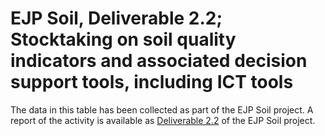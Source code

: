 # EJP Soil, Deliverable 2.2; Stocktaking on soil quality indicators and associated decision support tools, including ICT tools

The data in this table has been collected as part of the EJP Soil project. A report of the activity is available as [Deliverable 2.2](https://ejpsoil.eu/fileadmin/projects/ejpsoil/WP2/Deliverable_2.2_Stocktaking_on_soil_quality_indicators_and_associated_decision_support_tools__including_ICT_tools.pdf) of the EJP Soil project.

